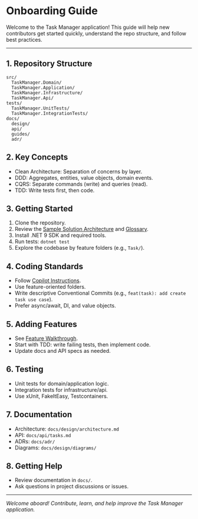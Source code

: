 # Onboarding Guide

Welcome to the Task Manager application! This guide will help new contributors get started quickly, understand the repo structure, and follow best practices.

---

## 1. Repository Structure
```
src/
  TaskManager.Domain/
  TaskManager.Application/
  TaskManager.Infrastructure/
  TaskManager.Api/
tests/
  TaskManager.UnitTests/
  TaskManager.IntegrationTests/
docs/
  design/
  api/
  guides/
  adr/
```

## 2. Key Concepts
- Clean Architecture: Separation of concerns by layer.
- DDD: Aggregates, entities, value objects, domain events.
- CQRS: Separate commands (write) and queries (read).
- TDD: Write tests first, then code.

## 3. Getting Started
1. Clone the repository.
2. Review the [Sample Solution Architecture](../design/architecture.md) and [Glossary](../design/glossary.md).
3. Install .NET 9 SDK and required tools.
4. Run tests: `dotnet test`
5. Explore the codebase by feature folders (e.g., `Task/`).

## 4. Coding Standards
- Follow [Copilot Instructions](../../WORKSHOP-COPILOT-INSTRUCTIONS.md).
- Use feature-oriented folders.
- Write descriptive Conventional Commits (e.g., `feat(task): add create task use case`).
- Prefer async/await, DI, and value objects.

## 5. Adding Features
- See [Feature Walkthrough](adding-a-new-task-feature.md).
- Start with TDD: write failing tests, then implement code.
- Update docs and API specs as needed.

## 6. Testing
- Unit tests for domain/application logic.
- Integration tests for infrastructure/api.
- Use xUnit, FakeItEasy, Testcontainers.

## 7. Documentation
- Architecture: `docs/design/architecture.md`
- API: `docs/api/tasks.md`
- ADRs: `docs/adr/`
- Diagrams: `docs/design/diagrams/`

## 8. Getting Help
- Review documentation in `docs/`.
- Ask questions in project discussions or issues.

---

*Welcome aboard! Contribute, learn, and help improve the Task Manager application.*

